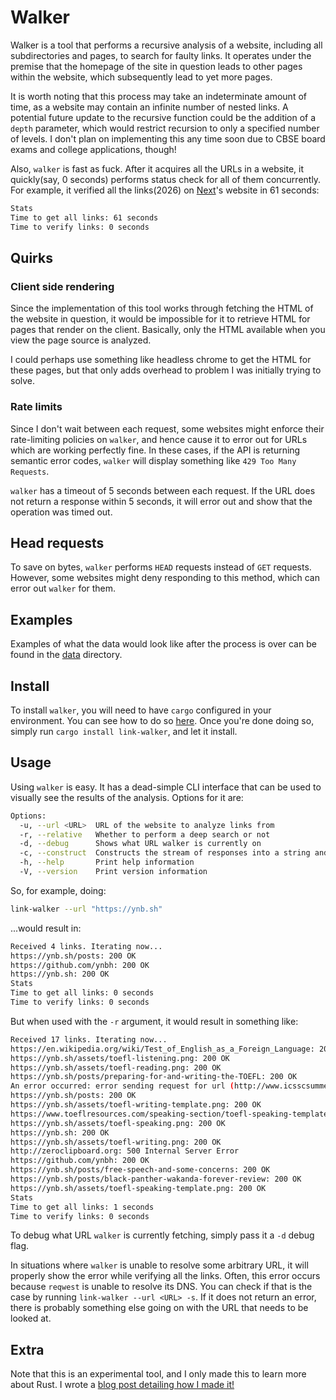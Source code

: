 # Walker

Walker is a tool that performs a recursive analysis of a website, including all subdirectories and pages, to search for faulty links. It operates under the premise that the homepage of the site in question leads to other pages within the website, which subsequently lead to yet more pages.  

It is worth noting that this process may take an indeterminate amount of time, as a website may contain an infinite number of nested links. A potential future update to the recursive function could be the addition of a `depth` parameter, which would restrict recursion to only a specified number of levels. I don't plan on implementing this any time soon due to CBSE board exams and college applications, though!

Also, `walker` is fast as fuck. After it acquires all the URLs in a website, it quickly(say, 0 seconds) performs status check for all of them concurrently. For example, it verified all the links(2026) on [Next](https://nextjs.org)'s website in 61 seconds:

```txt
Stats
Time to get all links: 61 seconds
Time to verify links: 0 seconds
```

## Quirks

### Client side rendering

Since the implementation of this tool works through fetching the HTML of the website in question, it would be impossible for it to retrieve HTML for pages that render on the client. Basically, only the HTML available when you view the page source is analyzed.
					

I could perhaps use something like headless chrome to get the HTML for these pages, but that only adds overhead to problem I was initially trying to solve.


### Rate limits

Since I don't wait between each request, some websites might enforce their rate-limiting policies on `walker`, and hence cause it to error out for URLs which are working perfectly fine. In these cases, if the API is returning semantic error codes, `walker` will display something like `429 Too Many Requests`.

`walker` has a timeout of 5 seconds between each request. If the URL does not return a response within 5 seconds, it will error out and show that the operation was timed out.

## Head requests

To save on bytes, `walker` performs `HEAD` requests instead of `GET` requests. However, some websites might deny responding to this method, which can error out `walker` for them. 

## Examples

Examples of what the data would look like after the process is over can be found in the [data](/data/) directory. 


## Install

To install `walker`, you will need to have `cargo` configured in your environment. You can see how to do so [here](https://doc.rust-lang.org/cargo/getting-started/installation.html). Once you're done doing so, simply run `cargo install link-walker`, and let it install.

## Usage

Using `walker` is easy. It has a dead-simple CLI interface that can be used to visually see the results of the analysis. Options for it are:

```bash
Options:
  -u, --url <URL>  URL of the website to analyze links from
  -r, --relative   Whether to perform a deep search or not
  -d, --debug      Shows what URL walker is currently on
  -c, --construct  Constructs the stream of responses into a string and copies it to the clipboard
  -h, --help       Print help information
  -V, --version    Print version information
```

So, for example, doing:

```bash
link-walker --url "https://ynb.sh"
```

...would result in:

```bash
Received 4 links. Iterating now...
https://ynb.sh/posts: 200 OK
https://github.com/ynbh: 200 OK
https://ynb.sh: 200 OK
Stats
Time to get all links: 0 seconds
Time to verify links: 0 seconds
```

But when used with the `-r` argument, it would result in something like:

```bash
Received 17 links. Iterating now...
https://en.wikipedia.org/wiki/Test_of_English_as_a_Foreign_Language: 200 OK
https://ynb.sh/assets/toefl-listening.png: 200 OK
https://ynb.sh/assets/toefl-reading.png: 200 OK
https://ynb.sh/posts/preparing-for-and-writing-the-TOEFL: 200 OK
An error occurred: error sending request for url (http://www.icsscsummerofcode.com/): error trying to connect: dns error: failed to lookup address information: nodename nor servname provided, or not known
https://ynb.sh/posts: 200 OK
https://ynb.sh/assets/toefl-writing-template.png: 200 OK
https://www.toeflresources.com/speaking-section/toefl-speaking-templates: 200 OK
https://ynb.sh/assets/toefl-speaking.png: 200 OK
https://ynb.sh: 200 OK
https://ynb.sh/assets/toefl-writing.png: 200 OK
http://zeroclipboard.org: 500 Internal Server Error
https://github.com/ynbh: 200 OK
https://ynb.sh/posts/free-speech-and-some-concerns: 200 OK
https://ynb.sh/posts/black-panther-wakanda-forever-review: 200 OK
https://ynb.sh/assets/toefl-speaking-template.png: 200 OK
Stats
Time to get all links: 1 seconds
Time to verify links: 0 seconds
```

To debug what URL `walker` is currently fetching, simply pass it a `-d` debug flag.

In situations where `walker` is unable to resolve some arbitrary URL, it will properly show the error while verifying all the links. Often, this error occurs because `reqwest` is unable to resolve its DNS. You can check if that is the case by running `link-walker --url <URL> -s`. If it does not return an error, there is probably something else going on with the URL that needs to be looked at.

## Extra

Note that this is an experimental tool, and I only made this to learn more about Rust. I wrote a [blog post detailing how I made it!](https://ynb.sh/posts/walker)
